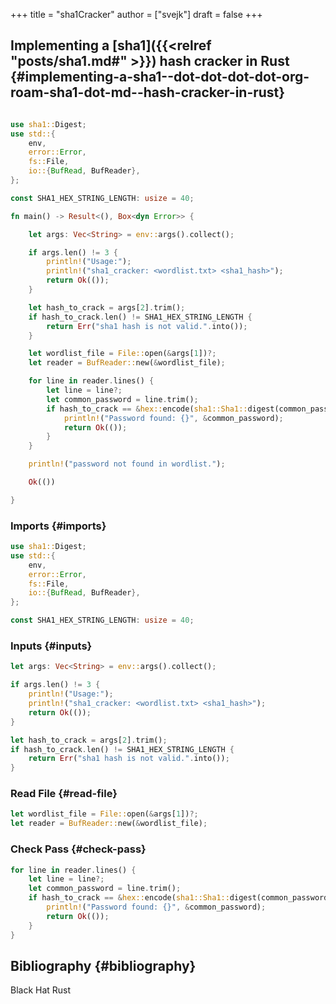 +++
title = "sha1Cracker"
author = ["svejk"]
draft = false
+++

## Implementing a [sha1]({{<relref "posts/sha1.md#" >}}) hash cracker in Rust {#implementing-a-sha1--dot-dot-dot-dot-org-roam-sha1-dot-md--hash-cracker-in-rust}

```rust

use sha1::Digest;
use std::{
    env,
    error::Error,
    fs::File,
    io::{BufRead, BufReader},
};

const SHA1_HEX_STRING_LENGTH: usize = 40;

fn main() -> Result<(), Box<dyn Error>> {

    let args: Vec<String> = env::args().collect();

    if args.len() != 3 {
        println!("Usage:");
        println!("sha1_cracker: <wordlist.txt> <sha1_hash>");
        return Ok(());
    }

    let hash_to_crack = args[2].trim();
    if hash_to_crack.len() != SHA1_HEX_STRING_LENGTH {
        return Err("sha1 hash is not valid.".into());
    }

    let wordlist_file = File::open(&args[1])?;
    let reader = BufReader::new(&wordlist_file);

    for line in reader.lines() {
        let line = line?;
        let common_password = line.trim();
        if hash_to_crack == &hex::encode(sha1::Sha1::digest(common_password.as_bytes())) {
            println!("Password found: {}", &common_password);
            return Ok(());
        }
    }

    println!("password not found in wordlist.");

    Ok(())

}

```


### Imports {#imports}

<a id="code-snippet--imports"></a>
```rust
use sha1::Digest;
use std::{
    env,
    error::Error,
    fs::File,
    io::{BufRead, BufReader},
};

const SHA1_HEX_STRING_LENGTH: usize = 40;
```


### Inputs {#inputs}

<a id="code-snippet--inputs"></a>
```rust
let args: Vec<String> = env::args().collect();

if args.len() != 3 {
    println!("Usage:");
    println!("sha1_cracker: <wordlist.txt> <sha1_hash>");
    return Ok(());
}

let hash_to_crack = args[2].trim();
if hash_to_crack.len() != SHA1_HEX_STRING_LENGTH {
    return Err("sha1 hash is not valid.".into());
}
```


### Read File {#read-file}

<a id="code-snippet--readFile"></a>
```rust
let wordlist_file = File::open(&args[1])?;
let reader = BufReader::new(&wordlist_file);
```


### Check Pass {#check-pass}

<a id="code-snippet--checkPass"></a>
```rust
for line in reader.lines() {
    let line = line?;
    let common_password = line.trim();
    if hash_to_crack == &hex::encode(sha1::Sha1::digest(common_password.as_bytes())) {
        println!("Password found: {}", &common_password);
        return Ok(());
    }
}
```


## Bibliography {#bibliography}

Black Hat Rust
